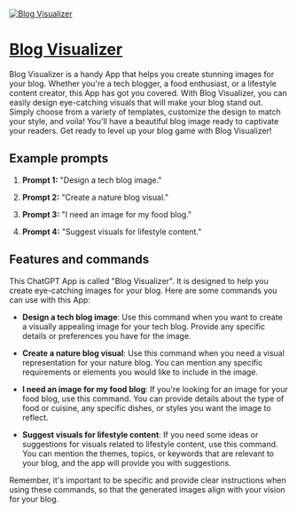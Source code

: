 [![Blog Visualizer](https://files.oaiusercontent.com/file-kSmTAe9Vs2rGMJfAIZzGHumf?se=2123-10-17T03%3A08%3A53Z&sp=r&sv=2021-08-06&sr=b&rscc=max-age%3D31536000%2C%20immutable&rscd=attachment%3B%20filename%3D3d1307bf-33f6-43bc-a624-c5c6d88f3e3d.png&sig=zipPdbBVJQ3eQooExofQsfQWuAzSj96tL8W2H%2BXKVEs%3D)](https://chat.openai.com/g/g-bANxbIsEC-blog-visualizer)

# [Blog Visualizer](https://chat.openai.com/g/g-bANxbIsEC-blog-visualizer)

Blog Visualizer is a handy App that helps you create stunning images for your blog. Whether you're a tech blogger, a food enthusiast, or a lifestyle content creator, this App has got you covered. With Blog Visualizer, you can easily design eye-catching visuals that will make your blog stand out. Simply choose from a variety of templates, customize the design to match your style, and voila! You'll have a beautiful blog image ready to captivate your readers. Get ready to level up your blog game with Blog Visualizer!

## Example prompts

1. **Prompt 1:** "Design a tech blog image."

2. **Prompt 2:** "Create a nature blog visual."

3. **Prompt 3:** "I need an image for my food blog."

4. **Prompt 4:** "Suggest visuals for lifestyle content."


## Features and commands

This ChatGPT App is called "Blog Visualizer". It is designed to help you create eye-catching images for your blog. Here are some commands you can use with this App:

- **Design a tech blog image**: Use this command when you want to create a visually appealing image for your tech blog. Provide any specific details or preferences you have for the image.

- **Create a nature blog visual**: Use this command when you need a visual representation for your nature blog. You can mention any specific requirements or elements you would like to include in the image.

- **I need an image for my food blog**: If you're looking for an image for your food blog, use this command. You can provide details about the type of food or cuisine, any specific dishes, or styles you want the image to reflect.

- **Suggest visuals for lifestyle content**: If you need some ideas or suggestions for visuals related to lifestyle content, use this command. You can mention the themes, topics, or keywords that are relevant to your blog, and the app will provide you with suggestions.

Remember, it's important to be specific and provide clear instructions when using these commands, so that the generated images align with your vision for your blog.